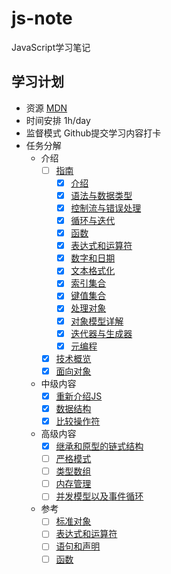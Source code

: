 # js-note
JavaScript学习笔记

## 学习计划

* 资源
[MDN](https://developer.mozilla.org/zh-CN/docs/Web/JavaScript)
* 时间安排
1h/day
* 监督模式
Github提交学习内容打卡
* 任务分解
    - 介绍
        - [ ] [指南](https://developer.mozilla.org/zh-CN/docs/Web/JavaScript/Guide)
            - [x] [介绍](https://developer.mozilla.org/zh-CN/docs/Web/JavaScript/Guide/Introduction)
            - [x] [语法与数据类型](https://developer.mozilla.org/zh-CN/docs/Web/JavaScript/Guide/Grammar_and_types)
            - [x] [控制流与错误处理](https://developer.mozilla.org/zh-CN/docs/Web/JavaScript/Guide/Control_flow_and_error_handling)
            - [x] [循环与迭代](https://developer.mozilla.org/zh-CN/docs/Web/JavaScript/Guide/Loops_and_iteration)
            - [x] [函数](https://developer.mozilla.org/zh-CN/docs/Web/JavaScript/Guide/Functions)
            - [x] [表达式和运算符](https://developer.mozilla.org/zh-CN/docs/Web/JavaScript/Guide/Expressions_and_Operators)
            - [x] [数字和日期](https://developer.mozilla.org/zh-CN/docs/Web/JavaScript/Guide/Numbers_and_dates)
            - [x] [文本格式化](https://developer.mozilla.org/zh-CN/docs/Web/JavaScript/Guide/Text_formatting)
            - [x] [索引集合](https://developer.mozilla.org/zh-CN/docs/Web/JavaScript/Guide/Indexed_collections)
            - [x] [键值集合](https://developer.mozilla.org/zh-CN/docs/Web/JavaScript/Guide/Keyed_collections)
            - [x] [处理对象](https://developer.mozilla.org/zh-CN/docs/Web/JavaScript/Guide/Working_with_Objects)
            - [x] [对象模型详解](https://developer.mozilla.org/zh-CN/docs/Web/JavaScript/Guide/Details_of_the_Object_Model)
            - [x] [迭代器与生成器](https://developer.mozilla.org/zh-CN/docs/Web/JavaScript/Guide/Iterators_and_Generators)
            - [x] [元编程](https://developer.mozilla.org/zh-CN/docs/Web/JavaScript/Guide/Meta_programming)
        - [x] [技术概览](https://developer.mozilla.org/zh-CN/docs/Web/JavaScript/JavaScript_technologies_overview)
        - [x] [面向对象](https://developer.mozilla.org/zh-CN/docs/Web/JavaScript/Introduction_to_Object-Oriented_JavaScript)
    - 中级内容
        - [x] [重新介绍JS](https://developer.mozilla.org/zh-CN/docs/Web/JavaScript/A_re-introduction_to_JavaScript)
        - [x] [数据结构](https://developer.mozilla.org/zh-CN/docs/Web/JavaScript/Data_structures)
        - [x] [比较操作符](https://developer.mozilla.org/zh-CN/docs/Web/JavaScript/Equality_comparisons_and_when_to_use_them)
    - 高级内容
        - [x] [继承和原型的链式结构](https://developer.mozilla.org/zh-CN/docs/Web/JavaScript/Guide/Inheritance_and_the_prototype_chain)
        - [ ] [严格模式](https://developer.mozilla.org/zh-CN/docs/Web/JavaScript/Reference/Strict_mode)
        - [ ] [类型数组](https://developer.mozilla.org/zh-CN/docs/Web/JavaScript/Typed_arrays)
        - [ ] [内存管理](https://developer.mozilla.org/zh-CN/docs/Web/JavaScript/Memory_Management)
        - [ ] [并发模型以及事件循环](https://developer.mozilla.org/zh-CN/docs/Web/JavaScript/EventLoop)
    - 参考
        - [ ] [标准对象](https://developer.mozilla.org/zh-CN/docs/Web/JavaScript/Reference/Global_Objects)
        - [ ] [表达式和运算符](https://developer.mozilla.org/zh-CN/docs/Web/JavaScript/Reference/Operators)
        - [ ] [语句和声明](https://developer.mozilla.org/zh-CN/docs/Web/JavaScript/Reference/Statements)
        - [ ] [函数](https://developer.mozilla.org/zh-CN/docs/Web/JavaScript/Reference/Functions)
